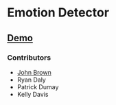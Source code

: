 # Emotion Detector

<h2><a href="https://kad1001.github.io/Emotion-Detector/">Demo</a></h2>

<h3>Contributors</h3>


<ul>
  <li><a href="https://github.com/python71">John Brown </a></li>
  <li>Ryan Daly</li>
  <li>Patrick Dumay</li>
  <li>Kelly Davis</li>
  </ul>
